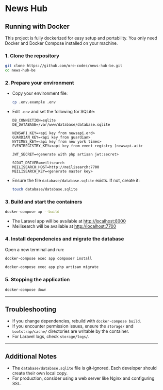 # News Hub

## Running with Docker

This project is fully dockerized for easy setup and portability. You only need Docker and Docker Compose installed on your machine.

### 1. Clone the repository
```sh
git clone https://github.com/ore-codes/news-hub-be.git
cd news-hub-be
```

### 2. Prepare your environment
- Copy your environment file:
  ```sh
  cp .env.example .env
  ```
- Edit `.env` and set the following for SQLite:
  ```env
  DB_CONNECTION=sqlite
  DB_DATABASE=/var/www/database/database.sqlite
  
  NEWSAPI_KEY=<api key from newsapi.ord>
  GUARDIAN_KEY=<api key from guardian>
  NYTIMES_KEY=<api key from new york times>
  EVENTREGISTRY_KEY=<api key from event registry (newsapi.ai)>

  JWT_SECRET=<generate with php artisan jwt:secret>
    
  SCOUT_DRIVER=meilisearch
  MEILISEARCH_HOST=http://meilisearch:7700
  MEILISEARCH_KEY=<generate master key>
  ```
- Ensure the file `database/database.sqlite` exists. If not, create it:
  ```sh
  touch database/database.sqlite
  ```

### 3. Build and start the containers
```sh
docker-compose up --build
```
- The Laravel app will be available at [http://localhost:8000](http://localhost:8000)
- Meilisearch will be available at [http://localhost:7700](http://localhost:7700)

### 4. Install dependencies and migrate the database
Open a new terminal and run:
```sh
docker-compose exec app composer install
```
```sh
docker-compose exec app php artisan migrate
```

### 5. Stopping the application
```sh
docker-compose down
```

---

## Troubleshooting
- If you change dependencies, rebuild with `docker-compose build`.
- If you encounter permission issues, ensure the `storage/` and `bootstrap/cache/` directories are writable by the container.
- For Laravel logs, check `storage/logs/`.

---

## Additional Notes
- The `database/database.sqlite` file is git-ignored. Each developer should create their own local copy.
- For production, consider using a web server like Nginx and configuring SSL.